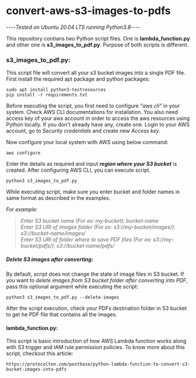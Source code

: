 # convert-aws-s3-images-to-pdfs

----*Tested on Ubuntu 20.04 LTS running Python3.8*----

This repository contians two Python script files. One is **lambda_function.py** and other one is **s3_images_to_pdf.py**. Purpose of both scripts is different.

<h3>s3_images_to_pdf.py:</h3> 
This script file will convert all your s3 bucket images into a single PDF file. First install the required apt package and python packages:

    sudo apt install python3-testresources    
    pip install -r requirements.txt

Before executing the script, you first need to configure *"aws cli"* in your system. Check AWS CLI documentations for installation. You also need access key of your aws account in order to access the aws resources using Python locally. If you don't already have any, create one. Login to your AWS account, go to *Security credentials* and create new *Access key*. 

Now configure your local system with AWS using below command:

    aws configure

Enter the details as required and input ***region where your S3 bucket*** is created. After configuring AWS CLI, you can execute script. 

    python3 s3_images_to_pdf.py

While executing script, make sure you enter bucket and folder names in same format as described in the examples.

*For example:*

> *Enter S3 bucket name (For ex: my-bucket): bucket-name*  
*Enter S3 URI of images folder (For ex: s3://my-bucket/images/): s3://bucket-name/images/*  
*Enter S3 URI of folder where to save PDF files (For ex: s3://my-bucket/pdfs/): s3://bucket-name/pdfs/*

<h5>Delete S3 images after converting:</h5>

By default, script does not change the state of image files in S3 bucket. If you want to *delete images from S3 bucket folder after converting into PDF*, pass this optional argument while executing the script: 

    python3 s3_images_to_pdf.py --delete-images
 
After the script execution, check your PDFs destination folder in S3 bucket to get he PDF file that contains all the images.

<h4>lambda_function.py:</h4> This script is basic introduction of how AWS Lambda function works along with S3 trigger and IAM rule permission policies. 
To know more about this script, checkout this article: 

    https://protocolten.com/postbase/python-lambda-function-to-convert-s3-bucket-images-into-pdfs

